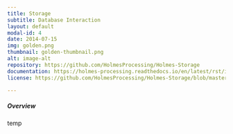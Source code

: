 ```yaml
---
title: Storage
subtitle: Database Interaction
layout: default
modal-id: 4
date: 2014-07-15
img: golden.png
thumbnail: golden-thumbnail.png
alt: image-alt
repository: https://github.com/HolmesProcessing/Holmes-Storage
documentation: https://holmes-processing.readthedocs.io/en/latest/rst/installation/index.html
license: https://github.com/HolmesProcessing/Holmes-Storage/blob/master/LICENSE

---
```


##### Overview
temp
